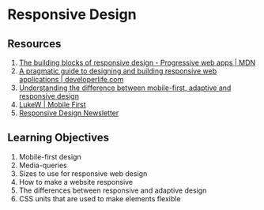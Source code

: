 # Responsive Design

## Resources
1. <a href="https://developer.mozilla.org/en-US/docs/Learn/CSS/CSS_layout/Responsive_Design">The building blocks of responsive design - Progressive web apps | MDN</a>
2. <a href="https://developerlife.com/2019/08/25/guide-to-building-responsive-web-apps/">A pragmatic guide to designing and building responsive web applications | developerlife.com</a>
3. <a href="https://fredericgonzalo.com/en/understanding-the-difference-between-mobile-first-adaptive-and-responsive-design/">Understanding the difference between mobile-first, adaptive and responsive design</a>
4. <a href="https://www.lukew.com/ff/entry.asp?933">LukeW | Mobile First</a>
5. <a href="https://bytes.dev/?s=rwd">Responsive Design Newsletter</a>

## Learning Objectives
1. Mobile-first design
2. Media-queries
3. Sizes to use for responsive web design
4. How to make a website responsive
5. The differences between responsive and adaptive design
6. CSS units that are used to make elements flexible